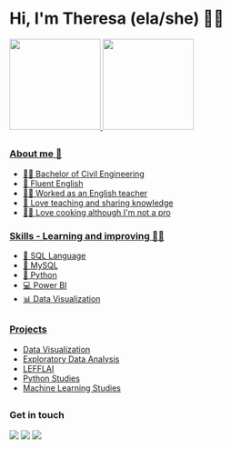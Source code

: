 # Hi, I'm Theresa (ela/she) 👋🙂

<div>
  
  <a href="https://sites.google.com/view/theresarocha">
  <img height="160em" src="https://github-readme-stats.vercel.app/api?username=theresarocha&theme=omni&show_icons=true&include_all_commits=true&count_private=true"/>
  <img height="160em" src="https://github-readme-stats.vercel.app/api/top-langs/?username=theresarocha&layout=compact&langs_count=16&theme=omni"/>
    
</div>

##
  
### About me 👩

- 👩‍🎓 Bachelor of Civil Engineering
- 🗽 Fluent English
- 👩‍🏫 Worked as an English teacher
- 💖 Love teaching and sharing knowledge
- 👩‍🍳 Love cooking although I'm not a pro

### Skills - Learning and improving 👩‍💻

- 📑 SQL Language
- 📑 MySQL
- 🐍 Python
- 💻 Power BI
- 📊 Data Visualization

##

### Projects

- [Data Visualization](https://github.com/theresarocha/projetos_dashboards)
- [Exploratory Data Analysis](https://github.com/theresarocha/estudos_estatistica)
- [LEFFLAI](https://github.com/theresarocha/estudos_LEFLAI_python)
- [Python Studies](https://github.com/theresarocha/estudos_python)
- [Machine Learning Studies](https://github.com/theresarocha/estudos_machine_learning)

##

### Get in touch 

<div>
  <a href="https://www.linkedin.com/in/theresarocha/" target="_blank"><img src="https://img.shields.io/badge/LinkedIn-0077B5?style=for-the-badge&logo=linkedin&logoColor=white" target="_blank"></a>
     <a href="https://sites.google.com/view/theresarocha" target="_blank"><img src="https://img.shields.io/badge/Portfolio-00457C?style=for-the-badge&logo=portfolio&logoColor=white" target="_blank"></a>
  <a href="https://theresarocha.medium.com/" target="_blank"><img src="https://img.shields.io/badge/Medium-12100E?style=for-the-badge&logo=medium&logoColor=white" target="_blank"></a> 
</div>
